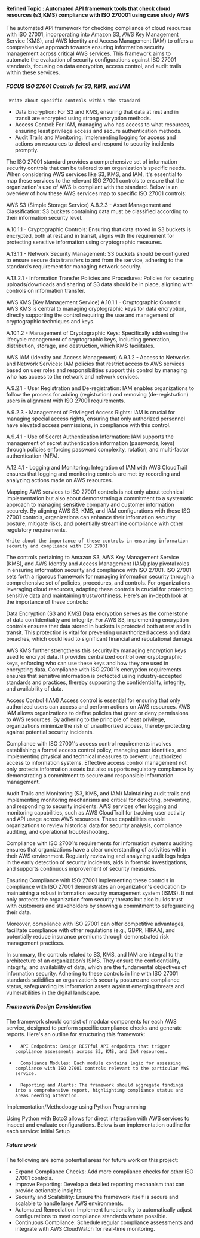 
#### Refined Topic : Automated API framework tools that check cloud  resources (s3,KMS) compliance with ISO 270001 using case study AWS 

The automated API framework for checking compliance of cloud resources with ISO 27001, incorporating into Amazon S3, AWS Key Management Service (KMS), and AWS Identity and Access Management (IAM) to offers a comprehensive approach towards ensuring information security management across critical AWS services. This framework aims to automate the evaluation of security configurations against ISO 27001 standards, focusing on data encryption, access control, and audit trails within these services.

##### FOCUS ISO 27001 Controls for S3, KMS, and IAM

```  Write about specific controls within the standard ``` 

* Data Encryption: For S3 and KMS, ensuring that data at rest and in transit are encrypted using strong encryption methods.
* Access Control: For IAM, managing who has access to what resources, ensuring least privilege access and secure authentication methods.
* Audit Trails and Monitoring: Implementing logging for access and actions on resources to detect and respond to security incidents promptly.

The ISO 27001 standard provides a comprehensive set of information security controls that can be tailored to an organization's specific needs. When considering AWS services like S3, KMS, and IAM, it's essential to map these services to the relevant ISO 27001 controls to ensure that the organization's use of AWS is compliant with the standard. Below is an overview of how these AWS services map to specific ISO 27001 controls:

AWS S3 (Simple Storage Service)
A.8.2.3 - Asset Management and Classification: S3 buckets containing data must be classified according to their information security level.

A.10.1.1 - Cryptographic Controls: Ensuring that data stored in S3 buckets is encrypted, both at rest and in transit, aligns with the requirement for protecting sensitive information using cryptographic measures.

A.13.1.1 - Network Security Management: S3 buckets should be configured to ensure secure data transfers to and from the service, adhering to the standard’s requirement for managing network security.

A.13.2.1 - Information Transfer Policies and Procedures: Policies for securing uploads/downloads and sharing of S3 data should be in place, aligning with controls on information transfer.

AWS KMS (Key Management Service)
A.10.1.1 - Cryptographic Controls: AWS KMS is central to managing cryptographic keys for data encryption, directly supporting the control requiring the use and management of cryptographic techniques and keys.

A.10.1.2 - Management of Cryptographic Keys: Specifically addressing the lifecycle management of cryptographic keys, including generation, distribution, storage, and destruction, which KMS facilitates.

AWS IAM (Identity and Access Management)
A.9.1.2 - Access to Networks and Network Services: IAM policies that restrict access to AWS services based on user roles and responsibilities support this control by managing who has access to the network and network services.

A.9.2.1 - User Registration and De-registration: IAM enables organizations to follow the process for adding (registration) and removing (de-registration) users in alignment with ISO 27001 requirements.

A.9.2.3 - Management of Privileged Access Rights: IAM is crucial for managing special access rights, ensuring that only authorized personnel have elevated access permissions, in compliance with this control.

A.9.4.1 - Use of Secret Authentication Information: IAM supports the management of secret authentication information (passwords, keys) through policies enforcing password complexity, rotation, and multi-factor authentication (MFA).

A.12.4.1 - Logging and Monitoring: Integration of IAM with AWS CloudTrail ensures that logging and monitoring controls are met by recording and analyzing actions made on AWS resources.

Mapping AWS services to ISO 27001 controls is not only about technical implementation but also about demonstrating a commitment to a systematic approach to managing sensitive company and customer information securely. By aligning AWS S3, KMS, and IAM configurations with these ISO 27001 controls, organizations can enhance their information security posture, mitigate risks, and potentially streamline compliance with other regulatory requirements.


``` Write about the importance of these controls in ensuring information security and compliance with ISO 27001 ```

The controls pertaining to Amazon S3, AWS Key Management Service (KMS), and AWS Identity and Access Management (IAM) play pivotal roles in ensuring information security and compliance with ISO 27001. ISO 27001 sets forth a rigorous framework for managing information security through a comprehensive set of policies, procedures, and controls. For organizations leveraging cloud resources, adapting these controls is crucial for protecting sensitive data and maintaining trustworthiness. Here's an in-depth look at the importance of these controls:

Data Encryption (S3 and KMS)
Data encryption serves as the cornerstone of data confidentiality and integrity. For AWS S3, implementing encryption controls ensures that data stored in buckets is protected both at rest and in transit. This protection is vital for preventing unauthorized access and data breaches, which could lead to significant financial and reputational damage.

AWS KMS further strengthens this security by managing encryption keys used to encrypt data. It provides centralized control over cryptographic keys, enforcing who can use these keys and how they are used in encrypting data. Compliance with ISO 27001’s encryption requirements ensures that sensitive information is protected using industry-accepted standards and practices, thereby supporting the confidentiality, integrity, and availability of data.

Access Control (IAM)
Access control is essential for ensuring that only authorized users can access and perform actions on AWS resources. AWS IAM allows organizations to define policies that grant or deny permissions to AWS resources. By adhering to the principle of least privilege, organizations minimize the risk of unauthorized access, thereby protecting against potential security incidents.

Compliance with ISO 27001's access control requirements involves establishing a formal access control policy, managing user identities, and implementing physical and technical measures to prevent unauthorized access to information systems. Effective access control management not only protects information assets but also supports regulatory compliance by demonstrating a commitment to secure and responsible information management.

Audit Trails and Monitoring (S3, KMS, and IAM)
Maintaining audit trails and implementing monitoring mechanisms are critical for detecting, preventing, and responding to security incidents. AWS services offer logging and monitoring capabilities, such as AWS CloudTrail for tracking user activity and API usage across AWS resources. These capabilities enable organizations to review historical data for security analysis, compliance auditing, and operational troubleshooting.

Compliance with ISO 27001’s requirements for information systems auditing ensures that organizations have a clear understanding of activities within their AWS environment. Regularly reviewing and analyzing audit logs helps in the early detection of security incidents, aids in forensic investigations, and supports continuous improvement of security measures.

Ensuring Compliance with ISO 27001
Implementing these controls in compliance with ISO 27001 demonstrates an organization's dedication to maintaining a robust information security management system (ISMS). It not only protects the organization from security threats but also builds trust with customers and stakeholders by showing a commitment to safeguarding their data.

Moreover, compliance with ISO 27001 can offer competitive advantages, facilitate compliance with other regulations (e.g., GDPR, HIPAA), and potentially reduce insurance premiums through demonstrated risk management practices.

In summary, the controls related to S3, KMS, and IAM are integral to the architecture of an organization’s ISMS. They ensure the confidentiality, integrity, and availability of data, which are the fundamental objectives of information security. Adhering to these controls in line with ISO 27001 standards solidifies an organization’s security posture and compliance status, safeguarding its information assets against emerging threats and vulnerabilities in the digital landscape.


##### Framework Design Consideration

The framework should consist of modular components for each AWS service, designed to perform specific compliance checks and generate reports. Here's an outline for structuring this framework:
* 		API Endpoints: Design RESTful API endpoints that trigger compliance assessments across S3, KMS, and IAM resources.
* 		Compliance Modules: Each module contains logic for assessing compliance with ISO 27001 controls relevant to the particular AWS service.
* 		Reporting and Alerts: The framework should aggregate findings into a comprehensive report, highlighting compliance status and areas needing attention.

Implementation/Methodoogy using Python Programming

Using Python with Boto3 allows for direct interaction with AWS services to inspect and evaluate configurations. Below is an implementation outline for each service:
Initial Setup



##### Future work

The following are some potential areas for future work on this project:
- Expand Compliance Checks: Add more compliance checks for other ISO 27001 controls.
- Improve Reporting: Develop a detailed reporting mechanism that can provide actionable insights.
- Security and Scalability: Ensure the framework itself is secure and scalable to handle large AWS environments.
- Automated Remediation: Implement functionality to automatically adjust configurations to meet compliance standards where possible.
- Continuous Compliance: Schedule regular compliance assessments and integrate with AWS CloudWatch for real-time monitoring.
